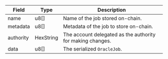 | Field     | Type      | Description                                                |
| --------- | --------- | ---------------------------------------------------------- |
| name      | u8[]      | Name of the job stored on-chain.                           |
| metadata  | u8[]      | Metadata of the job to store on-chain.                     |
| authority | HexString | The account delegated as the authority for making changes. |
| data      | u8[]      | The serialized `OracleJob`.                                |
